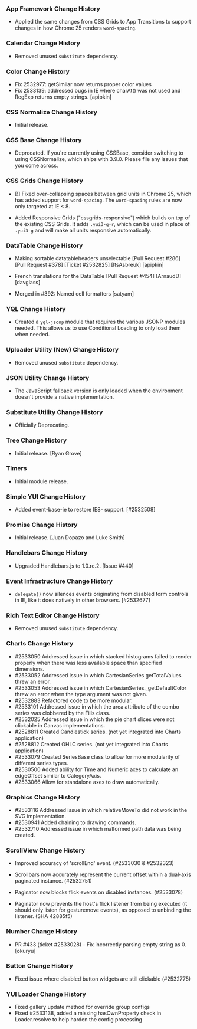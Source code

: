 ### App Framework Change History
* Applied the same changes from CSS Grids to App Transitions to support changes in how Chrome 25 renders `word-spacing`.

### Calendar Change History

* Removed unused `substitute` dependency.

### Color Change History

* Fix 2532977: getSimilar now returns proper color values
* Fix 2533139: addressed bugs in IE where charAt() was not used and RegExp returns empty strings. [apipkin]

### CSS Normalize Change History

* Initial release.

### CSS Base Change History

* Deprecated. If you're currently using CSSBase, consider switching to using CSSNormalize, which ships with 3.9.0. Please file any issues that you come across.

### CSS Grids Change History

* [!] Fixed over-collapsing spaces between grid units in Chrome 25, which has
  added support for `word-spacing`. The `word-spacing` rules are now only
  targeted at IE < 8.

* Added Responsive Grids ("cssgrids-responsive") which builds on top of the
  existing CSS Grids. It adds `.yui3-g-r`, which can be used in place of
  `.yui3-g` and will make all units responsive automatically.

### DataTable Change History

* Making sortable datatableheaders unselectable [Pull Request #286]
  [Pull Request #378] [Ticket #2532825] [ItsAsbreuk] [apipkin]

* French translations for the DataTable [Pull Request #454] [ArnaudD] [davglass]

* Merged in #392: Named cell formatters [satyam] 

### YQL Change History

* Created a `yql-jsonp` module that requires the various JSONP modules needed. This allows us to use Conditional Loading
to only load them when needed.

### Uploader Utility (New) Change History

* Removed unused `substitute` dependency.

### JSON Utility Change History

* The JavaScript fallback version is only loaded when the environment doesn't
  provide a native implementation.

### Substitute Utility Change History

* Officially Deprecating.

### Tree Change History

* Initial release. [Ryan Grove]

### Timers

* Initial module release.

### Simple YUI Change History

* Added event-base-ie to restore IE8- support. [#2532508]

### Promise Change History

* Initial release. [Juan Dopazo and Luke Smith]

### Handlebars Change History

* Upgraded Handlebars.js to 1.0.rc.2. [Issue #440]

### Event Infrastructure Change History

* `delegate()` now silences events originating from disabled form controls in
  IE, like it does natively in other browsers. [#2532677]

### Rich Text Editor Change History

* Removed unused `substitute` dependency.

### Charts Change History

  * #2533050 Addressed issue in which stacked histograms failed to render properly when there was less available space than specified dimensions.
  * #2533052 Addressed issue in which CartesianSeries.getTotalValues threw an error.
  * #2533053 Addressed issue in which CartesianSeries._getDefaultColor threw an error when the type argument was not given.
  * #2532883 Refactored code to be more modular.
  * #2533101 Addressed issue in which the area attribute of the combo series was clobbered by the Fills class.
  * #2532025 Addressed issue in which the pie chart slices were not clickable in Canvas implementations.
  * #2528811 Created Candlestick series. (not yet integrated into Charts application)
  * #2528812 Created OHLC series. (not yet integrated into Charts application)
  * #2533079 Created SeriesBase class to allow for more modularity of different series types.
  * #2530500 Added ability for Time and Numeric axes to calculate an edgeOffset similar to CategoryAxis.
  * #2533066 Allow for standalone axes to draw automatically.

### Graphics Change History

   * #2533116 Addressed issue in which relativeMoveTo did not work in the SVG implementation.
   * #2530941 Added chaining to drawing commands.
   * #2532710 Addressed issue in which malformed path data was being created.

### ScrollView Change History

  * Improved accuracy of 'scrollEnd' event. (#2533030 & #2532323)

  * Scrollbars now accurately represent the current offset within a dual-axis paginated instance. (#2532751)

  * Paginator now blocks flick events on disabled instances. (#2533078)

  * Paginator now prevents the host's flick listener from being executed (it should only listen for gesturemove events), as opposed to unbinding the listener. (SHA 42885f5)

### Number Change History
   * PR #433 (ticket #2533028) - Fix incorrectly parsing empty string as 0. [okuryu]

### Button Change History
   * Fixed issue where disabled button widgets are still clickable (#2532775)

### YUI Loader Change History
   * Fixed gallery update method for override group configs
   * Fixed #2533138, added a missing hasOwnProperty check in Loader.resolve to help harden the config processing